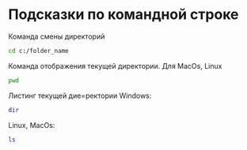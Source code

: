 # Подсказки по командной строке

Команда смены директорий
```sh
cd c:/folder_name
```

Команда отображения текущей директории. Для MacOs, Linux
```sh
pwd
```

Листинг текущей дие=ректории
Windows:
```sh
dir
```
Linux, MacOs:
```sh
ls
```